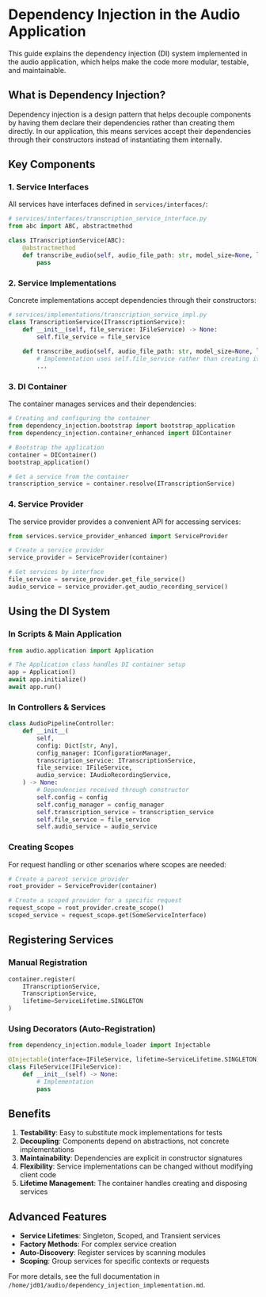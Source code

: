 # Dependency Injection in the Audio Application

This guide explains the dependency injection (DI) system implemented in the audio application, which helps make the code more modular, testable, and maintainable.

## What is Dependency Injection?

Dependency injection is a design pattern that helps decouple components by having them declare their dependencies rather than creating them directly. In our application, this means services accept their dependencies through their constructors instead of instantiating them internally.

## Key Components

### 1. Service Interfaces

All services have interfaces defined in `services/interfaces/`:

```python
# services/interfaces/transcription_service_interface.py
from abc import ABC, abstractmethod

class ITranscriptionService(ABC):
    @abstractmethod
    def transcribe_audio(self, audio_file_path: str, model_size=None, language=None) -> str:
        pass
```

### 2. Service Implementations

Concrete implementations accept dependencies through their constructors:

```python
# services/implementations/transcription_service_impl.py
class TranscriptionService(ITranscriptionService):
    def __init__(self, file_service: IFileService) -> None:
        self.file_service = file_service
        
    def transcribe_audio(self, audio_file_path: str, model_size=None, language=None) -> str:
        # Implementation uses self.file_service rather than creating it
        ...
```

### 3. DI Container

The container manages services and their dependencies:

```python
# Creating and configuring the container
from dependency_injection.bootstrap import bootstrap_application
from dependency_injection.container_enhanced import DIContainer

# Bootstrap the application
container = DIContainer()
bootstrap_application()

# Get a service from the container
transcription_service = container.resolve(ITranscriptionService)
```

### 4. Service Provider

The service provider provides a convenient API for accessing services:

```python
from services.service_provider_enhanced import ServiceProvider

# Create a service provider
service_provider = ServiceProvider(container)

# Get services by interface
file_service = service_provider.get_file_service()
audio_service = service_provider.get_audio_recording_service()
```

## Using the DI System

### In Scripts & Main Application

```python
from audio.application import Application

# The Application class handles DI container setup
app = Application()
await app.initialize()
await app.run()
```

### In Controllers & Services

```python
class AudioPipelineController:
    def __init__(
        self,
        config: Dict[str, Any],
        config_manager: IConfigurationManager,
        transcription_service: ITranscriptionService,
        file_service: IFileService,
        audio_service: IAudioRecordingService,
    ) -> None:
        # Dependencies received through constructor
        self.config = config
        self.config_manager = config_manager
        self.transcription_service = transcription_service
        self.file_service = file_service
        self.audio_service = audio_service
```

### Creating Scopes

For request handling or other scenarios where scopes are needed:

```python
# Create a parent service provider
root_provider = ServiceProvider(container)

# Create a scoped provider for a specific request
request_scope = root_provider.create_scope()
scoped_service = request_scope.get(SomeServiceInterface)
```

## Registering Services

### Manual Registration

```python
container.register(
    ITranscriptionService,
    TranscriptionService,
    lifetime=ServiceLifetime.SINGLETON
)
```

### Using Decorators (Auto-Registration)

```python
from dependency_injection.module_loader import Injectable

@Injectable(interface=IFileService, lifetime=ServiceLifetime.SINGLETON)
class FileService(IFileService):
    def __init__(self) -> None:
        # Implementation
        pass
```

## Benefits

1. **Testability**: Easy to substitute mock implementations for tests
2. **Decoupling**: Components depend on abstractions, not concrete implementations
3. **Maintainability**: Dependencies are explicit in constructor signatures
4. **Flexibility**: Service implementations can be changed without modifying client code
5. **Lifetime Management**: The container handles creating and disposing services

## Advanced Features

- **Service Lifetimes**: Singleton, Scoped, and Transient services
- **Factory Methods**: For complex service creation
- **Auto-Discovery**: Register services by scanning modules
- **Scoping**: Group services for specific contexts or requests

For more details, see the full documentation in `/home/jd01/audio/dependency_injection_implementation.md`.